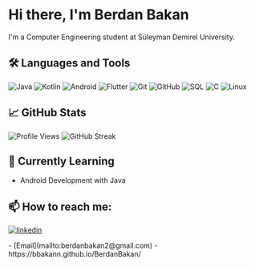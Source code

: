 # Hi there, I'm Berdan Bakan 

I'm a Computer Engineering student at Süleyman Demirel University.

## 🛠️ Languages and Tools
![Java](https://img.shields.io/badge/Java-ED8B00?style=for-the-badge&logo=java&logoColor=white)
![Kotlin](https://img.shields.io/badge/Kotlin-0095D5?style=for-the-badge&logo=kotlin&logoColor=white)
![Android](https://img.shields.io/badge/Android-3DDC84?style=for-the-badge&logo=android&logoColor=white)
![Flutter](https://img.shields.io/badge/Flutter-02569B?style=for-the-badge&logo=flutter&logoColor=white)
![Git](https://img.shields.io/badge/Git-F05032?style=for-the-badge&logo=git&logoColor=white)
![GitHub](https://img.shields.io/badge/GitHub-181717?style=for-the-badge&logo=github&logoColor=white)
![SQL](https://img.shields.io/badge/SQL-4479A1?style=for-the-badge&logo=postgresql&logoColor=white)
![C](https://img.shields.io/badge/C-A8B9CC?style=for-the-badge&logo=c&logoColor=white)
![Linux](https://img.shields.io/badge/Linux-FFD700?style=for-the-badge&logo=linux&logoColor=black)


## 📈 GitHub Stats
![Profile Views](https://komarev.com/ghpvc/?username=BBakann&color=blue)
![GitHub Streak](http://github-readme-streak-stats.herokuapp.com?user=Bbakann&theme=radical)

## 🌱 Currently Learning
- Android Development with Java

## 📫 How to reach me:
<p><a target="_blank" href="https://www.linkedin.com/in/https://www.linkedin.com/in/berdan-bakan-33a5112b8?utm_source=share&utm_campaign=share_via&utm_content=profile&utm_medium=ios_app" style="display: inline-block;"><img src="https://img.shields.io/badge/linkedin-logo?style=for-the-badge&logo=linkedin&logoColor=white&color=%230a77b6" alt="linkedin" /></a></p>
- [Email](mailto:berdanbakan2@gmail.com)
- https://bbakann.github.io/BerdanBakan/
